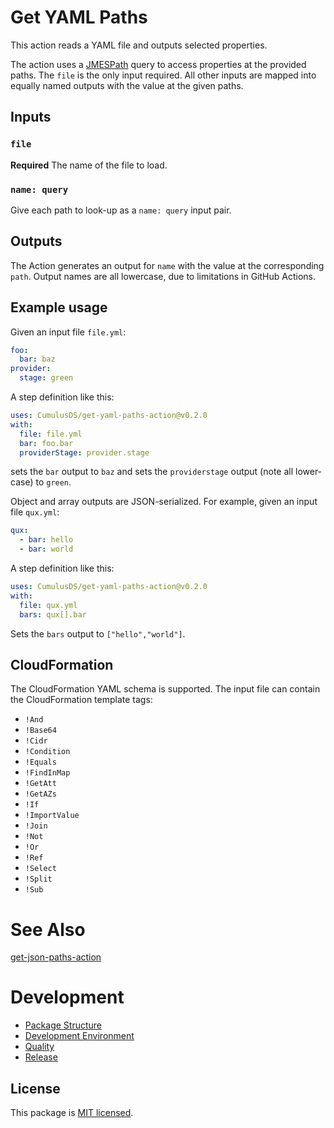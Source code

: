 # Get YAML Paths

This action reads a YAML file and outputs selected properties.

The action uses a [JMESPath](https://jmespath.org/) query to access properties at the provided paths. The `file` is the only input required. All other inputs are mapped into equally named outputs with the value at the given paths.

## Inputs

### `file`

**Required** The name of the file to load.

### `name: query`

Give each path to look-up as a `name: query` input pair. 

## Outputs

The Action generates an output for `name` with the value at the corresponding `path`. Output names are all lowercase, due to limitations in GitHub Actions.

## Example usage

Given an input file `file.yml`:
```yml
foo:
  bar: baz
provider:
  stage: green
```

A step definition like this:
```yaml
uses: CumulusDS/get-yaml-paths-action@v0.2.0
with:
  file: file.yml
  bar: foo.bar
  providerStage: provider.stage
```
sets the `bar` output to `baz` and sets the `providerstage` output (note all lower-case) to `green`.

Object and array outputs are JSON-serialized. For example, given an input file `qux.yml`:
```yaml
qux:
  - bar: hello
  - bar: world
```

A step definition like this:
```yaml
uses: CumulusDS/get-yaml-paths-action@v0.2.0
with:
  file: qux.yml
  bars: qux[].bar
```

Sets the `bars` output to `["hello","world"]`.

## CloudFormation

The CloudFormation YAML schema is supported. The input file can contain the CloudFormation template tags:

- `!And`
- `!Base64`
- `!Cidr`
- `!Condition`
- `!Equals`
- `!FindInMap`
- `!GetAtt`
- `!GetAZs`
- `!If`
- `!ImportValue`
- `!Join`
- `!Not`
- `!Or`
- `!Ref`
- `!Select`
- `!Split`
- `!Sub`

# See Also

[get-json-paths-action](https://github.com/gr2m/get-json-paths-action)

# Development

- [Package Structure](doc/development.md#package-structure)
- [Development Environment](doc/development.md#development-environment)
- [Quality](doc/development.md#quality)
- [Release](doc/development.md#release)

## License

This package is [MIT licensed](LICENSE).
